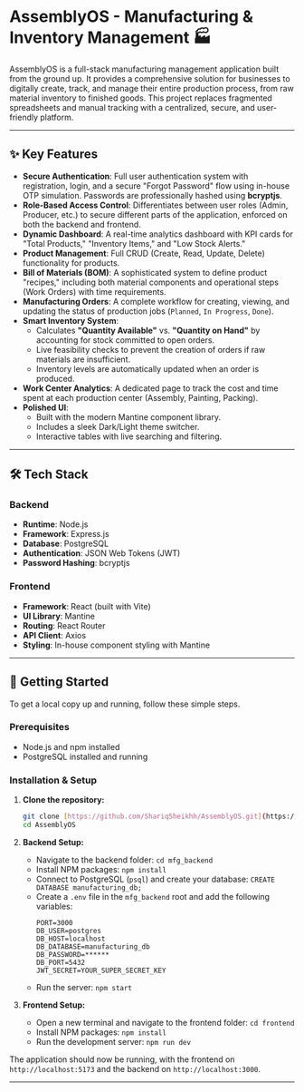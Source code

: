 # AssemblyOS - Manufacturing & Inventory Management 🏭

AssemblyOS is a full-stack manufacturing management application built from the ground up. It provides a comprehensive solution for businesses to digitally create, track, and manage their entire production process, from raw material inventory to finished goods. This project replaces fragmented spreadsheets and manual tracking with a centralized, secure, and user-friendly platform.

---

## ✨ Key Features

* **Secure Authentication**: Full user authentication system with registration, login, and a secure "Forgot Password" flow using in-house OTP simulation. Passwords are professionally hashed using **bcryptjs**.
* **Role-Based Access Control**: Differentiates between user roles (Admin, Producer, etc.) to secure different parts of the application, enforced on both the backend and frontend.
* **Dynamic Dashboard**: A real-time analytics dashboard with KPI cards for "Total Products," "Inventory Items," and "Low Stock Alerts."
* **Product Management**: Full CRUD (Create, Read, Update, Delete) functionality for products.
* **Bill of Materials (BOM)**: A sophisticated system to define product "recipes," including both material components and operational steps (Work Orders) with time requirements.
* **Manufacturing Orders**: A complete workflow for creating, viewing, and updating the status of production jobs (`Planned`, `In Progress`, `Done`).
* **Smart Inventory System**:
    * Calculates **"Quantity Available"** vs. **"Quantity on Hand"** by accounting for stock committed to open orders.
    * Live feasibility checks to prevent the creation of orders if raw materials are insufficient.
    * Inventory levels are automatically updated when an order is produced.
* **Work Center Analytics**: A dedicated page to track the cost and time spent at each production center (Assembly, Painting, Packing).
* **Polished UI**:
    * Built with the modern Mantine component library.
    * Includes a sleek Dark/Light theme switcher.
    * Interactive tables with live searching and filtering.

---

## 🛠️ Tech Stack

### Backend
* **Runtime**: Node.js
* **Framework**: Express.js
* **Database**: PostgreSQL
* **Authentication**: JSON Web Tokens (JWT)
* **Password Hashing**: bcryptjs

### Frontend
* **Framework**: React (built with Vite)
* **UI Library**: Mantine
* **Routing**: React Router
* **API Client**: Axios
* **Styling**: In-house component styling with Mantine

---

## 🚀 Getting Started

To get a local copy up and running, follow these simple steps.

### Prerequisites
* Node.js and npm installed
* PostgreSQL installed and running

### Installation & Setup

1.  **Clone the repository:**
    ```sh
    git clone [https://github.com/ShariqSheikhh/AssemblyOS.git](https://github.com/ShariqSheikhh/AssemblyOS.git)
    cd AssemblyOS
    ```

2.  **Backend Setup:**
    * Navigate to the backend folder: `cd mfg_backend`
    * Install NPM packages: `npm install`
    * Connect to PostgreSQL (`psql`) and create your database: `CREATE DATABASE manufacturing_db;`
    * Create a `.env` file in the `mfg_backend` root and add the following variables:
        ```env
        PORT=3000
        DB_USER=postgres
        DB_HOST=localhost
        DB_DATABASE=manufacturing_db
        DB_PASSWORD=******
        DB_PORT=5432
        JWT_SECRET=YOUR_SUPER_SECRET_KEY
        ```
    * Run the server: `npm start`

3.  **Frontend Setup:**
    * Open a new terminal and navigate to the frontend folder: `cd frontend`
    * Install NPM packages: `npm install`
    * Run the development server: `npm run dev`

The application should now be running, with the frontend on `http://localhost:5173` and the backend on `http://localhost:3000`.

---
